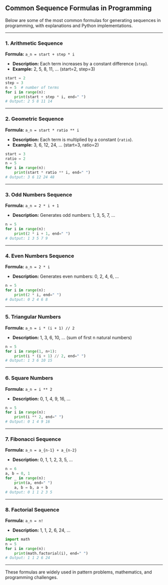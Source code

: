 ## Common Sequence Formulas in Programming

Below are some of the most common formulas for generating sequences in programming, with explanations and Python implementations.

---

### 1. Arithmetic Sequence
**Formula:** `a_n = start + step * i`

- **Description:** Each term increases by a constant difference (`step`).
- **Example:** 2, 5, 8, 11, ... (start=2, step=3)

```python
start = 2
step = 3
n = 5  # number of terms
for i in range(n):
    print(start + step * i, end=" ")
# Output: 2 5 8 11 14
```

---

### 2. Geometric Sequence
**Formula:** `a_n = start * ratio ** i`

- **Description:** Each term is multiplied by a constant (`ratio`).
- **Example:** 3, 6, 12, 24, ... (start=3, ratio=2)

```python
start = 3
ratio = 2
n = 5
for i in range(n):
    print(start * ratio ** i, end=" ")
# Output: 3 6 12 24 48
```

---

### 3. Odd Numbers Sequence
**Formula:** `a_n = 2 * i + 1`

- **Description:** Generates odd numbers: 1, 3, 5, 7, ...

```python
n = 5
for i in range(n):
    print(2 * i + 1, end=" ")
# Output: 1 3 5 7 9
```

---

### 4. Even Numbers Sequence
**Formula:** `a_n = 2 * i`

- **Description:** Generates even numbers: 0, 2, 4, 6, ...

```python
n = 5
for i in range(n):
    print(2 * i, end=" ")
# Output: 0 2 4 6 8
```

---

### 5. Triangular Numbers
**Formula:** `a_n = i * (i + 1) // 2`

- **Description:** 1, 3, 6, 10, ... (sum of first n natural numbers)

```python
n = 5
for i in range(1, n+1):
    print(i * (i + 1) // 2, end=" ")
# Output: 1 3 6 10 15
```

---

### 6. Square Numbers
**Formula:** `a_n = i ** 2`

- **Description:** 0, 1, 4, 9, 16, ...

```python
n = 5
for i in range(n):
    print(i ** 2, end=" ")
# Output: 0 1 4 9 16
```

---

### 7. Fibonacci Sequence
**Formula:** `a_n = a_{n-1} + a_{n-2}`

- **Description:** 0, 1, 1, 2, 3, 5, ...

```python
n = 6
a, b = 0, 1
for _ in range(n):
    print(a, end=" ")
    a, b = b, a + b
# Output: 0 1 1 2 3 5
```

---

### 8. Factorial Sequence
**Formula:** `a_n = n!`

- **Description:** 1, 1, 2, 6, 24, ...

```python
import math
n = 5
for i in range(n):
    print(math.factorial(i), end=" ")
# Output: 1 1 2 6 24
```

---

These formulas are widely used in pattern problems, mathematics, and programming challenges.

